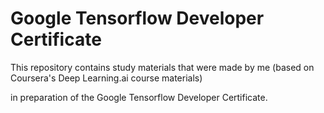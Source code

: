 # Google Tensorflow Developer Certificate

This repository contains study materials that were made by me (based on Coursera's Deep Learning.ai course materials)

in preparation of the Google Tensorflow Developer Certificate.
